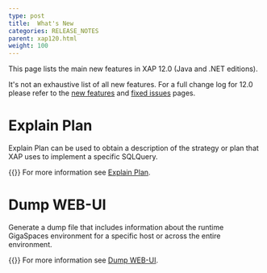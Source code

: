 ```yaml
---
type: post
title:  What's New
categories: RELEASE_NOTES
parent: xap120.html
weight: 100
---
```


This page lists the main new features in XAP 12.0 (Java and .NET editions).

It's not an exhaustive list of all new features. For a full change log for 12.0 please refer to the [new features](./120new-features.html) and [fixed issues](./120fixed-issues.html) pages.

 
# Explain Plan
 
Explain Plan can be used to obtain a description of the strategy or plan that XAP uses to implement a specific SQLQuery.
 
{{<infosign>}} For more information see [Explain Plan](/xap/12.0/dev-java/query-explainplan.html).


# Dump WEB-UI
 
Generate a dump file that includes information about the runtime GigaSpaces environment for a specific host or across the entire environment.
 
{{<infosign>}} For more information see [Dump WEB-UI](/xap/12.0/admin/web-management-dump.html).



 